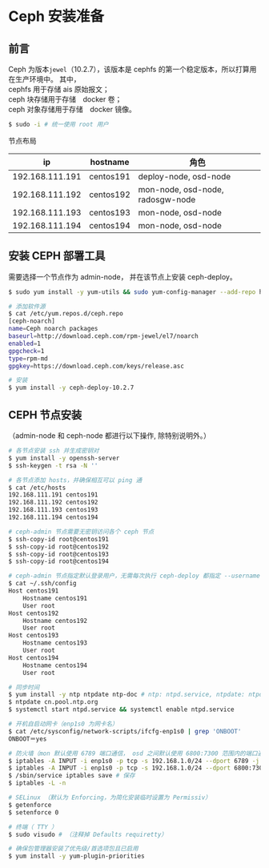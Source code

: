 # Ceph 安装准备

## 前言

Ceph 为版本`jewel`（10.2.7），该版本是 cephfs 的第一个稳定版本，所以打算用在生产环境中。
其中，  
cephfs 用于存储 ais 原始报文；  
ceph 块存储用于存储　docker 卷；  
ceph 对象存储用于存储　docker 镜像。

```bash
$ sudo -i # 统一使用 root 用户
```

节点布局

ip | hostname | 角色
--------------- | --------- | --------------
192.168.111.191 | centos191 | deploy-node, osd-node
192.168.111.192 | centos192 | mon-node, osd-node, radosgw-node
192.168.111.193 | centos193 | mon-node, osd-node
192.168.111.194 | centos194 | mon-node, osd-node

## 安装 CEPH 部署工具

需要选择一个节点作为 admin-node， 并在该节点上安装 ceph-deploy。

```bash
$ sudo yum install -y yum-utils && sudo yum-config-manager --add-repo https://dl.fedoraproject.org/pub/epel/7/x86_64/ && sudo yum install --nogpgcheck -y epel-release && sudo rpm --import /etc/pki/rpm-gpg/RPM-GPG-KEY-EPEL-7 && sudo rm /etc/yum.repos.d/dl.fedoraproject.org*
```

```bash
# 添加软件源
$ cat /etc/yum.repos.d/ceph.repo
[ceph-noarch]
name=Ceph noarch packages
baseurl=http://download.ceph.com/rpm-jewel/el7/noarch
enabled=1
gpgcheck=1
type=rpm-md
gpgkey=https://download.ceph.com/keys/release.asc
```

```bash
# 安装
$ yum install -y ceph-deploy-10.2.7
```


## CEPH 节点安装

（admin-node 和 ceph-node 都进行以下操作, 除特别说明外。）

```bash
# 各节点安装 ssh 并生成密钥对
$ yum install -y openssh-server
$ ssh-keygen -t rsa -N ''
```


```bash
# 各节点添加 hosts，并确保相互可以 ping 通
$ cat /etc/hosts
192.168.111.191 centos191
192.168.111.192 centos192
192.168.111.193 centos193
192.168.111.194 centos194
```

```bash
# ceph-admin 节点需要无密钥访问各个 ceph 节点
$ ssh-copy-id root@centos191
$ ssh-copy-id root@centos192
$ ssh-copy-id root@centos193
$ ssh-copy-id root@centos194
```

```bash
# ceph-admin 节点指定默认登录用户，无需每次执行 ceph-deploy 都指定 --username [name]
$ cat ~/.ssh/config
Host centos191
    Hostname centos191
    User root
Host centos192
    Hostname centos192
    User root
Host centos193
    Hostname centos193
    User root
Host centos194
    Hostname centos194
    User root
```


```bash
# 同步时间
$ yum install -y ntp ntpdate ntp-doc # ntp: ntpd.service, ntpdate: ntpdate.service
$ ntpdate cn.pool.ntp.org
$ systemctl start ntpd.service && systemctl enable ntpd.service
```

```bash
# 开机自启动网卡（enp1s0 为网卡名）
$ cat /etc/sysconfig/network-scripts/ifcfg-enp1s0 | grep 'ONBOOT'
ONBOOT＝yes
```

```bash
# 防火墙（mon 默认使用 6789 端口通信， osd 之间默认使用 6800:7300 范围内的端口通信）
$ iptables -A INPUT -i enp1s0 -p tcp -s 192.168.1.0/24 --dport 6789 -j ACCEPT
$ iptables -A INPUT -i enp1s0 -p tcp -s 192.168.1.0/24 --dport 6800:7300 -j ACCEPT
$ /sbin/service iptables save # 保存
$ iptables -L -n
```

```bash
# SELinux （默认为 Enforcing，为简化安装临时设置为 Permissiv）
$ getenforce
$ setenforce 0
```

```bash
# 终端（ TTY ）
$ sudo visudo # （注释掉 Defaults requiretty）
```

```bash
# 确保包管理器安装了优先级/首选项包且已启用
$ yum install -y yum-plugin-priorities
```
